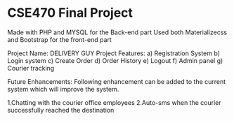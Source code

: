 # CSE470 Final Project 
Made with PHP and MYSQL for the Back-end part
Used both Materializecss and Bootstrap for the front-end part

Project Name: DELIVERY GUY 
Project Features: 
a)	Registration System
b)	Login system
c)	Create Order
d)	Order History
e)	Logout 
f)  Admin panel 
g)  Courier tracking

Future Enhancements:
Following enhancement can be added to the current system which will improve the system. 

1.Chatting with the courier office employees
2.Auto-sms when the courier successfully reached the destination
